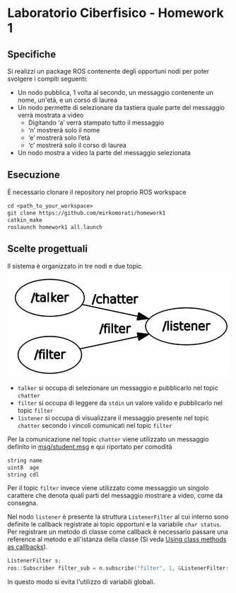 # Laboratorio Ciberfisico - Homework 1
## Specifiche
Si realizzi un package ROS contenente degli opportuni nodi per poter svolgere i compiti seguenti:

- Un nodo pubblica, 1 volta al secondo, un messaggio contenente un nome, un'età, e un corso di laurea
- Un nodo permette di selezionare da tastiera quale parte del messaggio verrà mostrata a video
    + Digitando ‘a’ verrà stampato tutto il messaggio
    + ‘n’ mostrerà solo il nome
    + ‘e’ mostrerà solo l’età
    + ‘c’ mostrerà solo il corso di laurea
- Un nodo mostra a video la parte del messaggio selezionata

## Esecuzione
È necessario clonare il repository nel proprio ROS workspace

    cd <path_to_your_workspace>
    git clone https://github.com/mirkomorati/homework1
    catkin_make 
    roslaunch homework1 all.launch

## Scelte progettuali
Il sistema è organizzato in tre nodi e due topic.

![Grafico del sistema](img/nodes.png)

- `talker` si occupa di selezionare un messaggio e pubblicarlo nel topic `chatter` 
- `filter` si occupa di leggere da `stdin` un valore valido e pubblicarlo nel topic `filter`
- `listener` si occupa di visualizzare il messaggio presente nel topic `chatter` secondo i vincoli comunicati nel topic `filter`

Per la comunicazione nel topic `chatter` viene utilizzato un messaggio definito in [msg/student.msg](../blob/master/msg/student.msg) e qui riportato per comodità
```
string name
uint8  age
string cdl
```

Per il topic `filter` invece viene utilizzato come messaggio un singolo carattere che denota quali parti del messaggio mostrare a video, come da consegna.

Nel nodo `listener` è presente la struttura `ListenerFilter` al cui interno sono definite le callback registrate ai topic opportuni e la variabile `char status`.
Per registrare un metodo di classe come callback è necessario passare una reference al metodo e all'istanza della classe (Si veda [Using class methods as callbacks](http://wiki.ros.org/roscpp_tutorials/Tutorials/UsingClassMethodsAsCallbacks)).
```cpp
ListenerFilter s;
ros::Subscriber filter_sub = n.subscribe("filter", 1, &ListenerFilter::changeStatusCallback, &s);
```

In questo modo si evita l'utilizzo di variabili globali.
